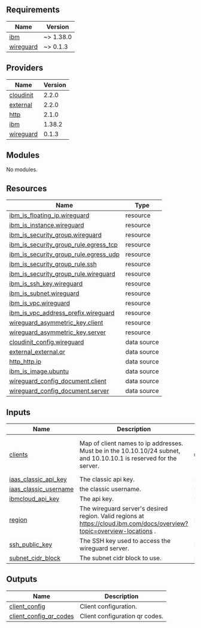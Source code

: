 ## Requirements

| Name | Version |
|------|---------|
| <a name="requirement_ibm"></a> [ibm](#requirement\_ibm) | ~> 1.38.0 |
| <a name="requirement_wireguard"></a> [wireguard](#requirement\_wireguard) | ~> 0.1.3 |

## Providers

| Name | Version |
|------|---------|
| <a name="provider_cloudinit"></a> [cloudinit](#provider\_cloudinit) | 2.2.0 |
| <a name="provider_external"></a> [external](#provider\_external) | 2.2.0 |
| <a name="provider_http"></a> [http](#provider\_http) | 2.1.0 |
| <a name="provider_ibm"></a> [ibm](#provider\_ibm) | 1.38.2 |
| <a name="provider_wireguard"></a> [wireguard](#provider\_wireguard) | 0.1.3 |

## Modules

No modules.

## Resources

| Name | Type |
|------|------|
| [ibm_is_floating_ip.wireguard](https://registry.terraform.io/providers/IBM-Cloud/ibm/latest/docs/resources/is_floating_ip) | resource |
| [ibm_is_instance.wireguard](https://registry.terraform.io/providers/IBM-Cloud/ibm/latest/docs/resources/is_instance) | resource |
| [ibm_is_security_group.wireguard](https://registry.terraform.io/providers/IBM-Cloud/ibm/latest/docs/resources/is_security_group) | resource |
| [ibm_is_security_group_rule.egress_tcp](https://registry.terraform.io/providers/IBM-Cloud/ibm/latest/docs/resources/is_security_group_rule) | resource |
| [ibm_is_security_group_rule.egress_udp](https://registry.terraform.io/providers/IBM-Cloud/ibm/latest/docs/resources/is_security_group_rule) | resource |
| [ibm_is_security_group_rule.ssh](https://registry.terraform.io/providers/IBM-Cloud/ibm/latest/docs/resources/is_security_group_rule) | resource |
| [ibm_is_security_group_rule.wireguard](https://registry.terraform.io/providers/IBM-Cloud/ibm/latest/docs/resources/is_security_group_rule) | resource |
| [ibm_is_ssh_key.wireguard](https://registry.terraform.io/providers/IBM-Cloud/ibm/latest/docs/resources/is_ssh_key) | resource |
| [ibm_is_subnet.wireguard](https://registry.terraform.io/providers/IBM-Cloud/ibm/latest/docs/resources/is_subnet) | resource |
| [ibm_is_vpc.wireguard](https://registry.terraform.io/providers/IBM-Cloud/ibm/latest/docs/resources/is_vpc) | resource |
| [ibm_is_vpc_address_prefix.wireguard](https://registry.terraform.io/providers/IBM-Cloud/ibm/latest/docs/resources/is_vpc_address_prefix) | resource |
| [wireguard_asymmetric_key.client](https://registry.terraform.io/providers/OJFord/wireguard/latest/docs/resources/asymmetric_key) | resource |
| [wireguard_asymmetric_key.server](https://registry.terraform.io/providers/OJFord/wireguard/latest/docs/resources/asymmetric_key) | resource |
| [cloudinit_config.wireguard](https://registry.terraform.io/providers/hashicorp/cloudinit/latest/docs/data-sources/config) | data source |
| [external_external.qr](https://registry.terraform.io/providers/hashicorp/external/latest/docs/data-sources/external) | data source |
| [http_http.ip](https://registry.terraform.io/providers/hashicorp/http/latest/docs/data-sources/http) | data source |
| [ibm_is_image.ubuntu](https://registry.terraform.io/providers/IBM-Cloud/ibm/latest/docs/data-sources/is_image) | data source |
| [wireguard_config_document.client](https://registry.terraform.io/providers/OJFord/wireguard/latest/docs/data-sources/config_document) | data source |
| [wireguard_config_document.server](https://registry.terraform.io/providers/OJFord/wireguard/latest/docs/data-sources/config_document) | data source |

## Inputs

| Name | Description | Type | Default | Required |
|------|-------------|------|---------|:--------:|
| <a name="input_clients"></a> [clients](#input\_clients) | Map of client names to ip addresses. Must be in the 10.10.10/24 subnet, and 10.10.10.1 is reserved for the server. | `map(string)` | <pre>{<br>  "default": "10.10.10.2",<br>  "main": "10.10.10.3"<br>}</pre> | no |
| <a name="input_iaas_classic_api_key"></a> [iaas\_classic\_api\_key](#input\_iaas\_classic\_api\_key) | The classic api key. | `string` | n/a | yes |
| <a name="input_iaas_classic_username"></a> [iaas\_classic\_username](#input\_iaas\_classic\_username) | the classic username. | `string` | n/a | yes |
| <a name="input_ibmcloud_api_key"></a> [ibmcloud\_api\_key](#input\_ibmcloud\_api\_key) | The api key. | `string` | n/a | yes |
| <a name="input_region"></a> [region](#input\_region) | The wireguard server's desired region. Valid regions at https://cloud.ibm.com/docs/overview?topic=overview-locations . | `string` | n/a | yes |
| <a name="input_ssh_public_key"></a> [ssh\_public\_key](#input\_ssh\_public\_key) | The SSH key used to access the wireguard server. | `string` | n/a | yes |
| <a name="input_subnet_cidr_block"></a> [subnet\_cidr\_block](#input\_subnet\_cidr\_block) | The subnet cidr block to use. | `string` | `"10.0.1.0/24"` | no |

## Outputs

| Name | Description |
|------|-------------|
| <a name="output_client_config"></a> [client\_config](#output\_client\_config) | Client configuration. |
| <a name="output_client_config_qr_codes"></a> [client\_config\_qr\_codes](#output\_client\_config\_qr\_codes) | Client configuration qr codes. |
